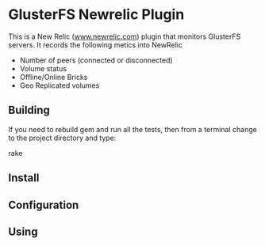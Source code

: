 # GlusterFS Newrelic Plugin

This is a New Relic (www.newrelic.com) plugin that monitors GlusterFS servers. It records the following metics into NewRelic

* Number of peers (connected or disconnected)
* Volume status
* Offline/Online Bricks 
* Geo Replicated volumes

## Building

If you need to rebuild gem and run all the tests, then from a terminal change to the project directory and type:

rake

## Install


## Configuration

## Using
